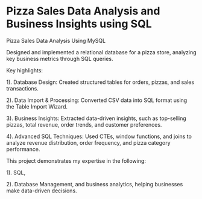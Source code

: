# Pizza Sales Data Analysis and Business Insights using SQL

Pizza Sales Data Analysis Using MySQL 

Designed and implemented a relational database for a pizza store, analyzing key business metrics through SQL queries. 

Key highlights:

1). Database Design: Created structured tables for orders, pizzas, and sales transactions.

2). Data Import & Processing: Converted CSV data into SQL format using the Table Import Wizard.

3). Business Insights: Extracted data-driven insights, such as top-selling pizzas, total revenue, order trends, and customer preferences.

4). Advanced SQL Techniques: Used CTEs, window functions, and joins to analyze revenue distribution, order frequency, and pizza category performance.

This project demonstrates my expertise in the following: 

1). SQL, 

2). Database Management, and business analytics, helping businesses make data-driven decisions.
